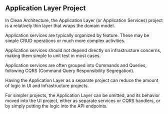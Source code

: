 ## Application Layer Project

In Clean Architecture, the Application Layer (or Application Services) project is a relatively thin layer that wraps the
domain model.

Application services are typically organized by feature. These may be simple CRUD operations or much more complex
activities.

Application services should not depend directly on infrastructure concerns, making them simple to unit test in most
cases.

Application services are often grouped into Commands and Queries, following CQRS (Command Query Responsibility
Segregation).

Having the Application Layer as a separate project can reduce the amount of logic in UI and Infrastructure projects.

For simpler projects, the Application Layer can be omitted, and its behavior moved into the UI project, either as
separate services or CQRS handlers, or by simply putting the logic into the API endpoints.